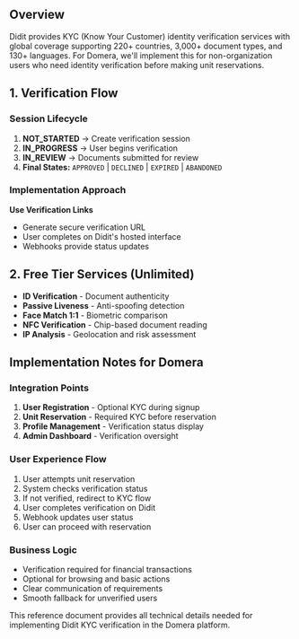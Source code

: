 ## Overview

Didit provides KYC (Know Your Customer) identity verification services with global coverage supporting 220+ countries, 3,000+ document types, and 130+ languages. For Domera, we'll implement this for non-organization users who need identity verification before making unit reservations.

## 1. Verification Flow

### Session Lifecycle
1. **NOT_STARTED** → Create verification session
2. **IN_PROGRESS** → User begins verification
3. **IN_REVIEW** → Documents submitted for review
4. **Final States:** `APPROVED` | `DECLINED` | `EXPIRED` | `ABANDONED`

### Implementation Approach
**Use Verification Links**
- Generate secure verification URL
- User completes on Didit's hosted interface
- Webhooks provide status updates

## 2. Free Tier Services (Unlimited)
- **ID Verification** - Document authenticity
- **Passive Liveness** - Anti-spoofing detection
- **Face Match 1:1** - Biometric comparison
- **NFC Verification** - Chip-based document reading
- **IP Analysis** - Geolocation and risk assessment

## Implementation Notes for Domera

### Integration Points
1. **User Registration** - Optional KYC during signup
2. **Unit Reservation** - Required KYC before reservation
3. **Profile Management** - Verification status display
4. **Admin Dashboard** - Verification oversight

### User Experience Flow
1. User attempts unit reservation
2. System checks verification status
3. If not verified, redirect to KYC flow
4. User completes verification on Didit
5. Webhook updates user status
6. User can proceed with reservation

### Business Logic
- Verification required for financial transactions
- Optional for browsing and basic actions
- Clear communication of requirements
- Smooth fallback for unverified users

This reference document provides all technical details needed for implementing Didit KYC verification in the Domera platform.